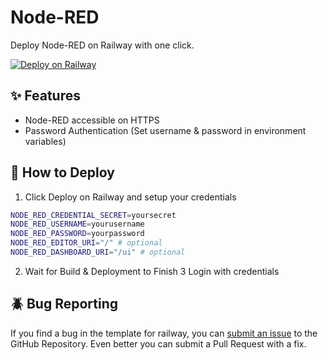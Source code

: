 # Node-RED

Deploy Node-RED  on Railway with one click.

[![Deploy on Railway](https://railway.app/button.svg)](https://railway.app/template/56bdr8?referralCode=2_sIT9)

## ✨ Features

* Node-RED accessible on HTTPS
* Password Authentication (Set username & password in environment variables)

## 🚀 How to Deploy

1. Click Deploy on Railway and setup your credentials

```bash
NODE_RED_CREDENTIAL_SECRET=yoursecret
NODE_RED_USERNAME=yourusername
NODE_RED_PASSWORD=yourpassword
NODE_RED_EDITOR_URI="/" # optional
NODE_RED_DASHBOARD_URI="/ui" # optional
```

2. Wait for Build & Deployment to Finish
3 Login with credentials

## 🪲 Bug Reporting

If you find a bug in the template for railway, you can [submit an issue](https://github.com/vergissberlin/railwayapp-nodered/issues/new) to the GitHub Repository. Even better you can submit a Pull Request with a fix.
